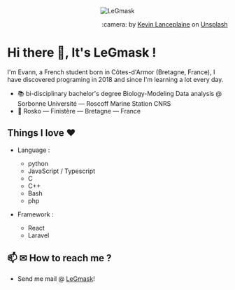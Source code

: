 <!--<p align="center">
  <img alt="LeGmask's Github Stats" src="https://github-readme-stats.vercel.app/api?username=legmask&show_icons=true&include_all_commits=true&hide_border=false&theme=dark" />
</p> !-->

<p align="center">
  <img alt="LeGmask" src="https://user-images.githubusercontent.com/53308142/162566936-8a70f204-7d27-4a3b-ae46-47b9b3da985d.png" />
</p>
<left>
<p align="right">
  :camera: by <a href="https://unsplash.com/@danesduet?utm_source=unsplash&utm_medium=referral&utm_content=creditCopyText">Kevin Lanceplaine</a> on <a href="https://unsplash.com/s/photos/abstract?utm_source=unsplash&utm_medium=referral&utm_content=creditCopyText">Unsplash</a>
</p>
  


# Hi there 👋, It's LeGmask !

I'm Evann, a French student born in Côtes-d'Armor (Bretagne, France), I have discovered programing in 2018 and since I'm learning a lot every day. 

* 📚 bi-disciplinary bachelor's degree Biology-Modeling Data analysis @ Sorbonne Université — Roscoff Marine Station CNRS
* 📍 Rosko — Finistère — Bretagne — France

## Things I love :heart:

* Language : 
  - python
  - JavaScript / Typescript
  - C
  - C++
  - Bash
  - php

* Framework :
  - React
  - Laravel

<!--
## Some open 🔓 source project where I collaborate ?

* [Epsilon](https://github.com/numworks/epsilon)
  - [Omega](https://github.com/Omega-Numworks/Omega)
* [Schoolsyst](https://github.com/schoolsyst)
* [Tiplanet](https://github.com/TI-Planet/)
!-->

## 📫 ✉ How to reach me ?

- Send me mail @ [LeGmask](https://evann.tech/to/mail)! 
<!--
## :eyes:

![Visitor 🙋‍♂️](https://hitcounter.pythonanywhere.com/count/tag.svg?url=https%3A%2F%2Fgithub.com%2FLeGmask)

**LeGmask/LeGmask** is a ✨ _special_ ✨ repository because its `README.md` (this file) appears on your GitHub profile.

Here are some ideas to get you started:

- 🔭 I’m currently working on ...
- 🌱 I’m currently learning ...
- 👯 I’m looking to collaborate on ...
- 🤔 I’m looking for help with ...
- 💬 Ask me about ...
- 📫 How to reach me: ...
- 😄 Pronouns: ...
- ⚡ Fun fact: ...
-->
